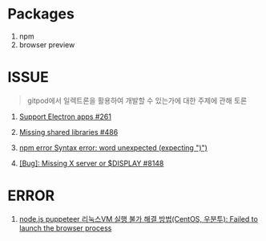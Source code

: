 # Packages
1. npm
2. browser preview

# ISSUE

> gitpod에서 일렉트론을 활용하여 개발할 수 있는가에 대한 주제에 관해 토론
1. [Support Electron apps #261](https://github.com/gitpod-io/gitpod/issues/261)

2. [Missing shared libraries #486](https://forum.magicmirror.builders/topic/10280/npm-install-error/2)

3. [npm error Syntax error: word unexpected (expecting ")")](https://stackoverflow.com/questions/35609532/npm-error-syntax-error-word-unexpected-expecting)

4. [[Bug]: Missing X server or $DISPLAY #8148](https://github.com/puppeteer/puppeteer/issues/8148)
# ERROR

1. [node.js puppeteer 리눅스VM 실행 불가 해결 방법(CentOS, 우분투): Failed to launch the browser process](https://curryyou.tistory.com/222)